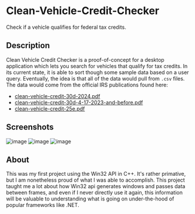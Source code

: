 # Clean-Vehicle-Credit-Checker
Check if a vehicle qualifies for federal tax credits.
## Description
Clean Vehicle Credit Checker is a proof-of-concept for a desktop application which lets you search for vehicles that qualify for tax credits. In its current state, it is able to sort though some sample data based on a user query. Eventually, the idea is that all of the data would pull from `.csv` files. The data would come from the official IRS publications found here:
- [clean-vehicle-credit-30d-2024.pdf](clean-vehicle-credit-30d-2024.pdf)
- [clean-vehicle-credit-30d-4-17-2023-and-before.pdf](clean-vehicle-credit-30d-4-17-2023-and-before.pdf)
- [clean-vehicle-credit-25e.pdf](clean-vehicle-credit-25e.pdf)
## Screenshots
![image](https://github.com/user-attachments/assets/38a55a70-fd86-45e7-88be-4f872cc088de)
![image](https://github.com/user-attachments/assets/081b4175-e778-4495-806d-94eaa2756c2f)
![image](https://github.com/user-attachments/assets/7f2bfbb9-56af-4267-8215-fc2b4dd11953)
## About
This was my first project using the Win32 API in C++. It's rather primative, but I am nonetheless proud of what I was able to accomplish. This project taught me a lot about how Win32 api generates windows and passes data between frames, and even if I never directly use it again, this information will be valuable to understanding what is going on under-the-hood of popular frameworks like .NET.
